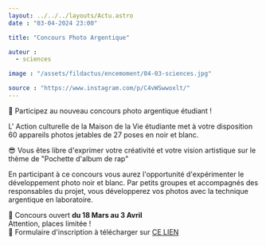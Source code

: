 ```yaml
---
layout: ../../../layouts/Actu.astro
date : "03-04-2024 23:00"

title: "Concours Photo Argentique"

auteur :
  - sciences

image : "/assets/fildactus/encemoment/04-03-sciences.jpg"

source : "https://www.instagram.com/p/C4vWSwwoxlt/"
---
```


📸 Participez au nouveau concours photo argentique étudiant !

L' Action culturelle de la Maison de la Vie étudiante met à votre disposition 60 appareils photos jetables de 27 poses en noir et blanc.

😎 Vous êtes libre d'exprimer votre créativité et votre vision artistique sur le thème de "Pochette d'album de rap"

En participant à ce concours vous aurez l'opportunité d'expérimenter le développement photo noir et blanc. Par petits groupes et accompagnés des responsables du projet, vous développerez vos photos avec la technique argentique en laboratoire.

📩 Concours ouvert __du 18 Mars au 3 Avril__  
Attention, places limitée !  
📲 Formulaire d'inscription à télécharger sur [CE LIEN](https://sciences.sorbonne-universite.fr/evenements/concours-photo-etudiant)
